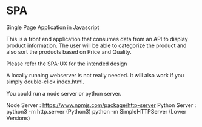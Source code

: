 # SPA
Single Page Application in Javascript

This is a front end application that consumes data from an API to display product information.
The user will be able to categorize the product and also sort the products based on Price and Quality.

Please refer the SPA-UX for the intended design

A locally running webserver is not really needed.
It will also work if you simply double-click index.html.

You could run a node server or python server.

Node Server : https://www.npmjs.com/package/http-server
Python Server : python3 -m http.server (Python3)
                python -m SimpleHTTPServer (Lower Versions)
